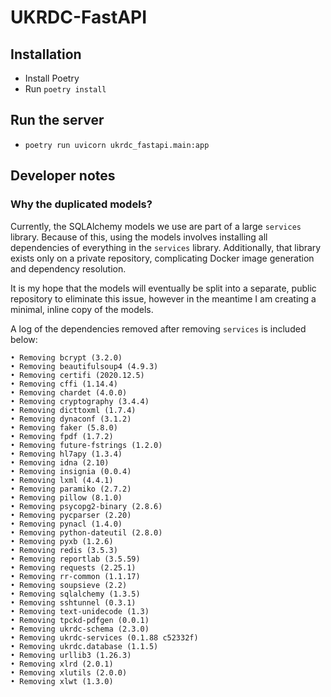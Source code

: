 # UKRDC-FastAPI

## Installation

- Install Poetry
- Run `poetry install`

## Run the server

- `poetry run uvicorn ukrdc_fastapi.main:app`

## Developer notes

### Why the duplicated models?

Currently, the SQLAlchemy models we use are part of a large `services` library. Because of this, using the models involves installing all dependencies of everything in the `services` library. Additionally, that library exists only on a private repository, complicating Docker image generation and dependency resolution.

It is my hope that the models will eventually be split into a separate, public repository to eliminate this issue, however in the meantime I am creating a minimal, inline copy of the models.

A log of the dependencies removed after removing `services` is included below:

```
• Removing bcrypt (3.2.0)
• Removing beautifulsoup4 (4.9.3)
• Removing certifi (2020.12.5)
• Removing cffi (1.14.4)
• Removing chardet (4.0.0)
• Removing cryptography (3.4.4)
• Removing dicttoxml (1.7.4)
• Removing dynaconf (3.1.2)
• Removing faker (5.8.0)
• Removing fpdf (1.7.2)
• Removing future-fstrings (1.2.0)
• Removing hl7apy (1.3.4)
• Removing idna (2.10)
• Removing insignia (0.0.4)
• Removing lxml (4.4.1)
• Removing paramiko (2.7.2)
• Removing pillow (8.1.0)
• Removing psycopg2-binary (2.8.6)
• Removing pycparser (2.20)
• Removing pynacl (1.4.0)
• Removing python-dateutil (2.8.0)
• Removing pyxb (1.2.6)
• Removing redis (3.5.3)
• Removing reportlab (3.5.59)
• Removing requests (2.25.1)
• Removing rr-common (1.1.17)
• Removing soupsieve (2.2)
• Removing sqlalchemy (1.3.5)
• Removing sshtunnel (0.3.1)
• Removing text-unidecode (1.3)
• Removing tpckd-pdfgen (0.0.1)
• Removing ukrdc-schema (2.3.0)
• Removing ukrdc-services (0.1.88 c52332f)
• Removing ukrdc.database (1.1.5)
• Removing urllib3 (1.26.3)
• Removing xlrd (2.0.1)
• Removing xlutils (2.0.0)
• Removing xlwt (1.3.0)
```

